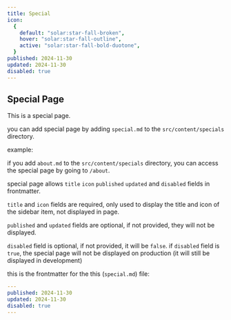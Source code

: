 ```yaml
---
title: Special
icon:
  {
    default: "solar:star-fall-broken",
    hover: "solar:star-fall-outline",
    active: "solar:star-fall-bold-duotone",
  }
published: 2024-11-30
updated: 2024-11-30
disabled: true
---
```


## Special Page

This is a special page.

you can add special page by adding `special.md` to the `src/content/specials` directory.

example:

if you add `about.md` to the `src/content/specials` directory, you can access the special page by going to `/about`.

special page allows `title` `icon` `published` `updated` and `disabled` fields in frontmatter.

`title` and `icon` fields are required, only used to display the title and icon of the sidebar item, not displayed in page.

`published` and `updated` fields are optional, if not provided, they will not be displayed.

`disabled` field is optional, if not provided, it will be `false`. if `disabled` field is `true`, the special page will not be displayed on production (it will still be displayed in development)

this is the frontmatter for the this (`special.md`) file:

```yaml
---
published: 2024-11-30
updated: 2024-11-30
disabled: true
---
```
